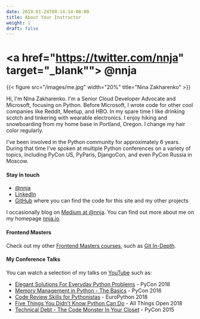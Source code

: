 ```yaml
---
date: 2019-01-24T09:14:14-08:00
title: About Your Instructor
weight: 1
draft: false
---
```


# <a href="https://twitter.com/nnja" target="_blank""><i class='fab fa-twitter'></i> @nnja</a>

{{< figure src="/images/me.jpg" width="20%" title="Nina Zakharenko" >}}
</a>

Hi, I'm Nina Zakharenko. I'm a Senior Cloud Developer Advocate and Microsoft, focusing on Python. Before Microsoft, I wrote code for other cool companies like Reddit, Meetup, and HBO. In my spare time I like drinking scotch and tinkering with wearable electronics. I enjoy hiking and snowboarding from my home base in Portland, Oregon. I change my hair color regularly.


I've been involved in the Python community for approximately 6 years. During that time I've spoken at multiple Python conferences on a variety of topics, including PyCon US, PyParis, DjangoCon, and even PyCon Russia in Moscow.

#### Stay in touch
- <a href="https://twitter.com/nnja" target="_blank"><i class='fab fa-twitter'></i> @nnja</a>
- <a href="https://www.linkedin.com/in/nnja/" target="_blank"><i class='fab fa-linkedin'></i> LinkedIn</a>
- <a href="https://github.com/nnja/" target="_blank"><i class='fab fa-github'></i> GitHub</a> where you can find the code for this site and my other projects

I occasionally blog on <a href="https://medium.com/@nnja" target="_blank"><i class='fab fa-medium'></i> Medium at @nnja</a>. You can find out more about me on my homepage [nnja.io](https://nnja.io).

#### Frontend Masters

Check out my other [Frontend Masters courses](https://frontendmasters.com/teachers/nina-zakharenko/), such as [Git In-Depth](https://frontendmasters.com/courses/git-in-depth/).

#### My Conference Talks

You can watch a selection of my talks on <a href="https://www.youtube.com/playlist?list=PLU2JOyCJmabDwN3KYNaxwhl9ZyA3E3PP9" target="_blank"><i class='fab fa-youtube'></i> YouTube</a>
such as:

- [Elegant Solutions For Everyday Python Problems](https://www.youtube.com/watch?v=WiQqqB9MlkA) - PyCon 2018
- [Memory Management in Python - The Basics](https://www.youtube.com/watch?v=F6u5rhUQ6dU) - PyCon 2016
- [Code Review Skills for Pythonistas](https://www.youtube.com/watch?v=6L3ZVLtSeo8) - EuroPython 2018
- [Five Things You Didn't Know Python Can Do](https://www.youtube.com/watch?v=WlGkBqBRsik) - All Things Open 2018
- [Technical Debt - The Code Monster In Your Closet](https://www.youtube.com/watch?v=JKYktDRoRxw) - PyCon 2015